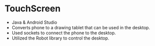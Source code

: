 # TouchScreen

-	Java & Android Studio
-	Converts phone to a drawing tablet that can be used in the desktop.
-	Used sockets to connect the phone to the desktop.
-	Utilized the Robot library to control the desktop.
